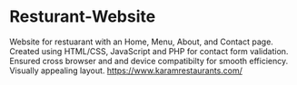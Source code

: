 # Resturant-Website
Website for restuarant with an Home, Menu, About, and Contact page. Created using HTML/CSS, JavaScript and PHP for contact form validation. Ensured cross browser and and device compatibilty for smooth efficiency. Visually appealing layout. 
https://www.karamrestaurants.com/

